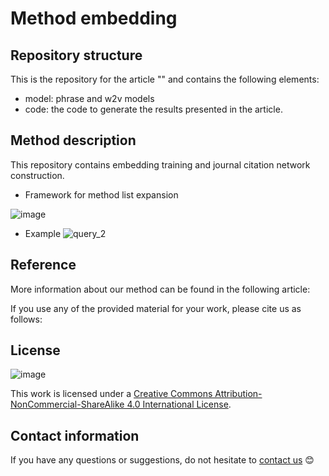 # Method embedding

## Repository structure
This is the repository for the article "" and contains the following elements:
 
- model: phrase and w2v models 
- code: the code to generate the results presented in the article.

## Method description
This repository contains embedding training and journal citation network construction. 

- Framework for method list expansion 

![image](https://user-images.githubusercontent.com/60612969/182176493-f141f6cd-d2c8-4e06-9e8a-a5eb2e695646.png)


- Example 
![query_2](https://user-images.githubusercontent.com/60612969/174125829-439c0f7d-0f75-4506-a14d-5a7f6aee3de6.png)

## Reference

More information about our method can be found in the following article:

If you use any of the provided material for your work, please cite us as follows:

## License
![image](https://user-images.githubusercontent.com/60612969/135886472-567c603e-8001-43e3-a808-f020ba14814d.png)

This work is licensed under a [Creative Commons Attribution-NonCommercial-ShareAlike 4.0 International License](https://creativecommons.org/licenses/by-nc-sa/4.0/). 

## Contact information
If you have any questions or suggestions, do not hesitate to [contact us](mailto:yangliufan@sodas.ku.dk) 😊
